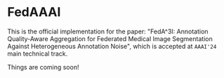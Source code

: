# FedAAAI

This is the official implementation for the paper: "FedA^3I: Annotation Quality-Aware Aggregation for Federated Medical Image Segmentation Against Heterogeneous Annotation Noise", which is accepted at `AAAI'24` main technical track.

Things are coming soon!
